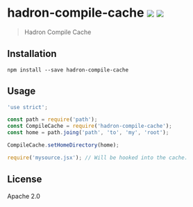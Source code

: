 # hadron-compile-cache [![][travis_img]][travis_url] [![][npm_img]][npm_url]

> Hadron Compile Cache

## Installation

```
npm install --save hadron-compile-cache
```

## Usage

```javascript
'use strict';

const path = require('path');
const CompileCache = require('hadron-compile-cache');
const home = path.joing('path', 'to', 'my', 'root');

CompileCache.setHomeDirectory(home);

require('mysource.jsx'); // Will be hooked into the cache.
```

## License

Apache 2.0

[travis_img]: https://img.shields.io/travis/mongodb-js/hadron-compile-cache.svg?style=flat-square
[travis_url]: https://travis-ci.org/mongodb-js/hadron-compile-cache
[npm_img]: https://img.shields.io/npm/v/hadron-compile-cache.svg?style=flat-square
[npm_url]: https://www.npmjs.org/package/hadron-compile-cache
